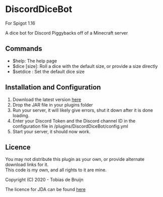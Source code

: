 # DiscordDiceBot
For Spigot 1.16

A dice bot for Discord
Piggybacks off of a Minecraft server

## Commands
- $help: The help page
- $dice [size]: Roll a dice with the default size, or provide a size directly
- $setdice <size>: Set the default dice size
  
## Installation and Configuration
1. Download the latest version [here](https://github.com/TheDutchMC/DiscordDiceBot/releases)
2. Drop the JAR file in your plugins folder
3. Run your server, it will likely give errors, shut it down after it is done loading.
4. Enter your Discord Token and the Discord channel ID in the configuration file in /plugins/DiscordDiceBot/config.yml
5. Start your server, it should now work.

## Licence
You may not distribute this plugin as your own, or provide alternate download links for it.  
This code is my own, and all rights to it are mine.

Copyright (C) 2020 - Tobias de Bruijn

The licence for JDA can be found [here](https://github.com/DV8FromTheWorld/JDA/blob/master/LICENSE)
